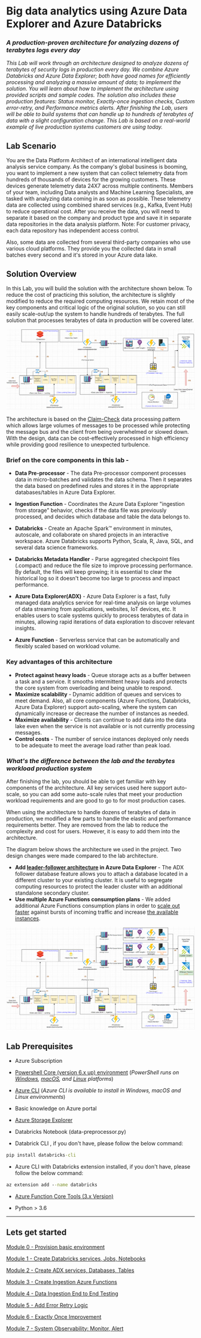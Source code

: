 # Big data analytics using Azure Data Explorer and Azure Databricks 

### _A production-proven architecture for analyzing dozens of terabytes logs every day_ 


_This Lab will work through an architecture designed to analyze dozens of terabytes of security logs in production every day. We combine Azure Databricks and Azure Data Explorer; both have good names for efficiently processing and analyzing a massive amount of data; to implement the solution. You will learn about how to implement the architecture using provided scripts and sample codes. The solution also includes these production features: Status monitor, Exactly-once ingestion checks, Custom error-retry, and  Performance metrics alerts. After finishing the Lab, users will be able to build systems that can handle up to hundreds of terabytes of data with a slight configuration change. This Lab is based on a real-world example of live production systems customers are using today._ 



## Lab Scenario 

You are the Data Platform Architect of an international intelligent data analysis service company. As the company's global business is booming, you want to implement a new system that can collect telemetry data from hundreds of thousands of devices for the growing customers. These devices generate telemetry data 24X7 across multiple continents. Members of your team, including Data analysts and Machine Learning Specialists, are tasked with analyzing data coming in as soon as possible. These telemetry data are collected using combined shared services (e.g., Kafka, Event Hub) to reduce operational cost. After you receive the data, you will need to separate it based on the company and product type and save it in separate data repositories in the data analysis platform. Note: For customer privacy, each data repository has independent access control. 

Also, some data are collected from several third-party companies who use various cloud platforms. They provide you the collected data in small batches every second and it's stored in your Azure data lake.   

## Solution Overview

In this Lab, you will build the solution with the architecture shown below. To reduce the cost of practicing this solution, the architecture is slightly modified to reduce the required computing resources.  We retain most of the key components and critical logic of the original solution, so you can still easily scale-out/up the system to handle hundreds of terabytes. The full solution that processes terabytes of data in production will be covered later.

![lab solution architecture](images/databricks-adx-integration.png)

The architecture is based on the [Claim-Check](https://docs.microsoft.com/en-us/azure/architecture/patterns/claim-check) data processing pattern which allows large volumes of messages to be processed while protecting the message bus and the client from being overwhelmed or slowed down. With the design, data can be cost-effectively processed in high efficiency while providing good resilience to unexpected turbulence.      


### Brief on the core components in this lab -
-  **Data Pre-processor** - The data Pre-processor component processes data in micro-batches and validates the data schema. Then it separates the data based on predefined rules and stores it in the appropriate databases/tables in Azure Data Explorer.

-  **Ingestion Function** - Coordinates the Azure Data Explorer "ingestion from storage" behavior, checks if the data file was previously processed, and decides which database and table the data belongs to.

-  **Databricks** - Create an Apache Spark™ environment in minutes, autoscale, and collaborate on shared projects in an interactive workspace. Azure Databricks supports Python, Scala, R, Java, SQL, and several data science frameworks.

-  **Databricks Metadata Handler** - Parse aggregated checkpoint files (.compact) and reduce the file size to improve processing performance. By default, the files will keep growing; it is essential to clear the historical log so it doesn't become too large to process and impact performance.

-  **Azure Data Explorer(ADX)** - Azure Data Explorer is a fast, fully managed data analytics service for real-time analysis on large volumes of data streaming from applications, websites, IoT devices, etc. It enables users to scale systems quickly to process terabytes of data in minutes, allowing rapid iterations of data exploration to discover relevant insights. 

-  **Azure Function** - Serverless service that can be automatically and flexibly scaled based on workload volume.  


### Key advantages of this architecture
 -  __Protect against heavy loads__ - Queue storage acts as a buffer between a task and a service. It smooths intermittent heavy loads and protects the core system from overloading and being unable to respond.
 -  __Maximize scalability__ - Dynamic addition of queues and services to meet demand. Also, all core components (Azure Functions, Databricks, Azure Data Explorer) support auto-scaling, where the system can dynamically increase or decrease the number of instances as needed. 
 -  __Maximize availability__ - Clients can continue to add data into the data lake even when the service is not available or is not currently processing messages.
- __Control costs__ - The number of service instances deployed only needs to be adequate to meet the average load rather than peak load.

### _What's the difference between the lab and the terabytes workload production system_ 

After finishing the lab, you should be able to get familiar with key components of the architecture. All key services used here support auto-scale, so you can add some auto-scale rules that meet your production workload requirements and are good to go to for most production cases. 

When using the architecture to handle dozens of terabytes of data in production, we modified a few parts to handle the elastic and performance requirements better. They are removed from the lab to reduce the complexity and cost for users. However, it is easy to add them into the architecture. 

The diagram below shows the architecture we used in the project. Two design changes were made compared to the lab architecture. 

-  __Add [leader-follower architecture](https://docs.microsoft.com/en-us/azure/data-explorer/high-concurrency#set-leader-follower-architecture-pattern) in 
Azure Data Explorer__  -    The  ADX follower database feature allows you to attach a database located in a different cluster to your existing cluster. It is useful to segregate computing resources to protect the leader cluster with an additional standalone secondary cluster. 
- __Use multiple Azure Functions consumption plans__ - We added additional Azure Functions consumption plans in order to [scale out faster](https://docs.microsoft.com/en-us/azure/azure-functions/event-driven-scaling#understanding-scaling-behaviors) against bursts of incoming traffic and increase [the available instances](https://docs.microsoft.com/zh-tw/azure/azure-functions/functions-scale#scale). 



![production solution architecture](images/databricks-adx-integration-full.png)


## Lab Prerequisites
 
- Azure Subscription 
- [Powershell Core (version 6.x up) environment](https://docs.microsoft.com/en-us/powershell/scripting/install/installing-powershell?view=powershell-7.1) (_PowerShell runs on [Windows](https://docs.microsoft.com/en-us/powershell/scripting/install/installing-powershell-core-on-windows?view=powershell-7.1), [macOS](https://docs.microsoft.com/en-us/powershell/scripting/install/installing-powershell-core-on-macos?view=powershell-7.1), and [Linux](https://docs.microsoft.com/en-us/powershell/scripting/install/installing-powershell-core-on-linux?view=powershell-7.1) platforms_) 
- [Azure CLI](https://docs.microsoft.com/en-us/cli/azure/install-azure-cli) (_Azure CLI is available to install in Windows, macOS and Linux environments_)
 - Basic knowledge on Azure portal

- [Azure Storage Explorer](https://azure.microsoft.com/en-us/features/storage-explorer/)
- Databricks Notebook (data-preprocessor.py)
- Databrick CLI , if you don't have, please follow the below command:
```cmd
pip install databricks-cli
```
- Azure CLI with Databricks extension installed, if you don't have, please follow the below command:
```cmd  
az extension add --name databricks
```
- [Azure Function Core Tools (3.x Version)](https://docs.microsoft.com/en-us/azure/azure-functions/functions-run-local?tabs=windows%2Ccsharp%2Cbash#install-the-azure-functions-core-tools)

- Python > 3.6

----
## Lets get started

[Module 0 - Provision basic environment](LabModules/Module0.md)


[Module 1 - Create Databricks services, Jobs, Notebooks](LabModules/Module1.md) 

[Module 2 - Create ADX services, Databases, Tables](LabModules/Module2.md) 

[Module 3 - Create Ingestion Azure Functions](LabModules/Module3.md) 

[Module 4 - Data Ingestion End to End Testing](LabModules/Module4.md) 

[Module 5 - Add Error Retry Logic](LabModules/Module5.md) 

[Module 6 - Exactly Once Improvement](LabModules/Module6.md) 

[Module 7 - System Observability: Monitor, Alert](LabModules/Module7.md) 


